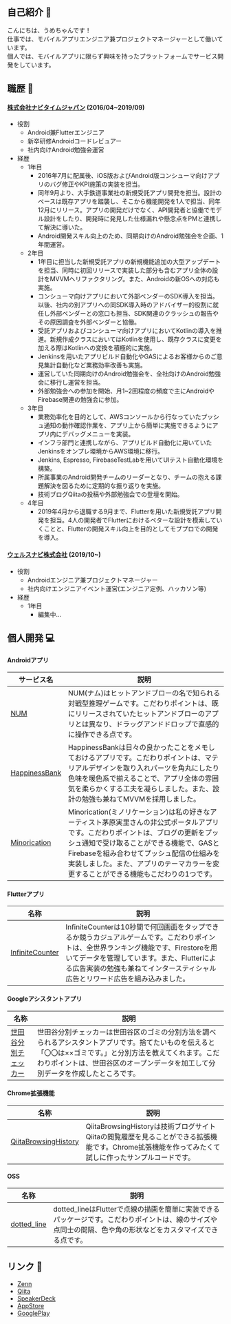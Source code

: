 ## 自己紹介 :man:

こんにちは、うめちゃんです！  
仕事では、モバイルアプリエンジニア兼プロジェクトマネージャーとして働いています。  
個人では、モバイルアプリに限らず興味を持ったプラットフォームでサービス開発をしています。


## 職歴 :office:

#### [株式会社ナビタイムジャパン](http://www.navitime.co.jp) (2016/04~2019/09)

- 役割
    - Android兼Flutterエンジニア
    - 新卒研修Androidコードレビュアー
    - 社内向けAndroid勉強会運営
- 経歴
    - 1年目
        - 2016年7月に配属後、iOS版およびAndroid版コンシューマ向けアプリのバグ修正やKPI施策の実装を担当。
        - 同年9月より、大手鉄道事業社の新規受託アプリ開発を担当。設計のベースは既存アプリを踏襲し、そこから機能開発を1人で担当、同年12月にリリース。アプリの開発だけでなく、API開発者と協働でモデル設計をしたり、開発時に発見した仕様漏れや懸念点をPMと連携して解決に導いた。
        - Android開発スキル向上のため、同期向けのAndroid勉強会を企画、1年間運営。
    - 2年目
        - 1年目に担当した新規受託アプリの新規機能追加の大型アップデートを担当、同時に初回リリースで実装した部分も含むアプリ全体の設計をMVVMへリファクタリング。また、Androidの新OSへの対応も実施。
        - コンシューマ向けアプリにおいて外部ベンダーのSDK導入を担当。以後、社内の別アプリへの同SDK導入時のアドバイザー的役割に就任し外部ベンダーとの窓口も担当、SDK関連のクラッシュの報告やその原因調査を外部ベンダーと協働。
        - 受託アプリおよびコンシューマ向けアプリにおいてKotlinの導入を推進。新規作成クラスにおいてはKotlinを使用し、既存クラスに変更を加える際はKotlinへの変換を積極的に実施。
        - Jenkinsを用いたアプリビルド自動化やGASによるお客様からのご意見集計自動化など業務効率改善も実施。
        - 運営していた同期向けのAndroid勉強会を、全社向けのAndroid勉強会に移行し運営を担当。
        - 外部勉強会への参加を開始、月1~2回程度の頻度で主にAndroidやFirebase関連の勉強会に参加。
    - 3年目
        - 業務効率化を目的として、AWSコンソールから行なっていたプッシュ通知の動作確認作業を、アプリ上から簡単に実施できるようにアプリ内にデバッグメニューを実装。
        - インフラ部門と連携しながら、アプリビルド自動化に用いていたJenkinsをオンプレ環境からAWS環境に移行。
        - Jenkins, Espresso, FirebaseTestLabを用いてUIテスト自動化環境を構築。
        - 所属事業のAndroid開発チームのリーダーとなり、チームの抱える課題解決を図るために定期的な振り返りを実施。
        - 技術ブログQiitaの投稿や外部勉強会での登壇を開始。
    - 4年目
        - 2019年4月から退職する9月まで、Flutterを用いた新規受託アプリ開発を担当。4人の開発者でFlutterにおけるベターな設計を模索していくことと、Flutterの開発スキル向上を目的としてモブプロでの開発を導入。

#### [ウェルスナビ株式会社](https://www.wealthnavi.com/) (2019/10~)

- 役割
    - Androidエンジニア兼プロジェクトマネージャー
    - 社内向けエンジニアイベント運営(エンジニア定例、ハッカソン等)
- 経歴
    - 1年目
        - 編集中...


## 個人開発 :computer:

#### Androidアプリ

|サービス名|説明|
|-|-|
|[NUM](https://play.google.com/store/apps/details?id=jp.co.hitandblow)|NUM(ナム)はヒットアンドブローの名で知られる対戦型推理ゲームです。こだわりポイントは、既にリリースされていたヒットアンドブローのアプリとは異なり、ドラッグアンドドロップで直感的に操作できる点です。|
|[HappinessBank](https://play.google.com/store/apps/details?id=com.umehika.happinessbank)|HappinessBankは日々の良かったことをメモしておけるアプリです。こだわりポイントは、マテリアルデザインを取り入れパーツを角丸にしたり色味を暖色系で揃えることで、アプリ全体の雰囲気を柔らかくする工夫を凝らしました。また、設計の勉強も兼ねてMVVMを採用しました。|
|[Minorication](https://play.google.com/store/apps/details?id=com.umehika.minorication&hl=ja)|Minorication(ミノリケーション)は私の好きなアーティスト茅原実里さんの非公式ポータルアプリです。こだわりポイントは、ブログの更新をプッシュ通知で受け取ることができる機能で、GASとFirebaseを組み合わせてプッシュ配信の仕組みを実装しました。また、アプリのテーマカラーを変更することができる機能もこだわりの1つです。|

#### Flutterアプリ

|名称|説明|
|-|-|
|[InfiniteCounter](https://infinitecounter.page.link/app)|InfiniteCounterは10秒間で何回画面をタップできるか競うカジュアルゲームです。こだわりポイントは、全世界ランキング機能です、Firestoreを用いてデータを管理しています。また、Flutterによる広告実装の勉強も兼ねてインタースティシャル広告とリワード広告を組み込みました。|

#### Googleアシスタントアプリ

|名称|説明|
|-|-|
|[世田谷分別チェッカー](https://assistant.google.com/services/a/uid/000000a2cf132b63)|世田谷分別チェッカーは世田谷区のゴミの分別方法を調べられるアシスタントアプリです。捨てたいものを伝えると「〇〇は××ゴミです。」と分別方法を教えてくれます。こだわりポイントは、世田谷区のオープンデータを加工して分別データを作成したところです。|

#### Chrome拡張機能

|名称|説明|
|-|-|
|[QiitaBrowsingHistory](https://github.com/umechanhika/qiita-browsing-history)|QiitaBrowsingHistoryは技術ブログサイトQiitaの閲覧履歴を見ることができる拡張機能です。Chrome拡張機能を作ってみたくて試しに作ったサンプルコードです。|

#### OSS

|名称|説明|
|-|-|
|[dotted_line](https://github.com/umechanhika/dotted_line)|dotted_lineはFlutterで点線の描画を簡単に実装できるパッケージです。こだわりポイントは、線のサイズや点同士の間隔、色や角の形状などをカスタマイズできる点です。|
  

## リンク :link:

- [Zenn](https://zenn.dev/umechanhika)
- [Qiita](https://qiita.com/umechanhika)
- [SpeakerDeck](https://speakerdeck.com/umechanhika)
- [AppStore](https://apps.apple.com/us/developer/hikaru-umetsu/id1476958792)
- [GooglePlay](https://play.google.com/store/apps/dev?id=5250267109563010314)
